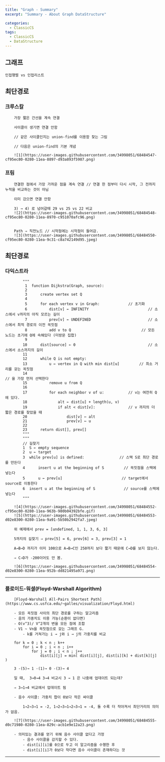 ```yaml
---
title: "Graph - Summary"
excerpt: "Summary - About Graph DataStructure"

categories:
  - ClassicCS
tags:
  - ClassicCS
  - DataStructure
---
```


## 그래프
    인접행렬 vs 인접리스트

## 최단경로
### 크루스칼

        가장 짧은 간선을 계속 연결

        사이클이 생기면 연결 안함

        // 같은 사이클인지는 union-find를 이용함 찾는 그림

        // 다음은 union-find의 기본 개념

        ![1](https://user-images.githubusercontent.com/34998051/68484547-cf95ec80-0280-11ea-8897-d93a893f5987.png)

### 프림

        연결한 점에서 가장 가까운 점을 계속 연결 // 연결 한 점부터 다시 시작, 그 전까지 누적을 비교하는 것이 아님

        이미 갔으면 연결 안함

        3) → 4) 로 넘어갈때 29 vs 25 vs 22 비교
        ![2](https://user-images.githubusercontent.com/34998051/68484548-cf95ec80-0280-11ea-8970-c951070afc96.png)


        Path ⇒ 직전노드 // 시작점에는 시작점이 들어감.
        ![3](https://user-images.githubusercontent.com/34998051/68484550-cf95ec80-0280-11ea-9c31-c8a742149d95.jpeg)


## 최단경로
### 다익스트라
            """
             1  function Dijkstra(Graph, source):
             2
             3      create vertex set Q
             4
             5      for each vertex v in Graph:             // 초기화
             6          dist[v] ← INFINITY                           // 소스에서 v까지의 아직 모르는 길이
             7          prev[v] ← UNDEFINED                          // 소스에서 최적 경로의 이전 꼭짓점
             8          add v to Q                                // 모든 노드는 초기에 Q에 속해있다 (미방문 집합)
             9
            10      dist[source] ← 0                                 // 소스에서 소스까지의 길이
            11
            12      while Q is not empty:
            13          u ← vertex in Q with min dist[u]         // 최소 거리를 갖는 꼭짓점
            14                                                            // 을 가장 먼저 선택한다
            15          remove u from Q
            16
            17          for each neighbor v of u:           // v는 여전히 Q에 있다.
            18              alt ← dist[u] + length(u, v)
            19              if alt < dist[v]:               // v 까지의 더 짧은 경로를 찾았을 때
            20                  dist[v] ← alt
            21                  prev[v] ← u
            22
            23      return dist[], prev[]
            """
            """
            // 길찾기
            1  S ← empty sequence
            2  u ← target
            3  while prev[u] is defined:                // 스택 S로 최단 경로를 만든다
            4      insert u at the beginning of S         // 꼭짓점을 스택에 넣는다
            5      u ← prev[u]                           // target에서 source로 이동한다
            6  insert u at the beginning of S             // source를 스택에 넣는다
            """

        ![4](https://user-images.githubusercontent.com/34998051/68484552-cf95ec80-0280-11ea-963b-980b04392bfe.gif)
        ![5](https://user-images.githubusercontent.com/34998051/68484553-d02e8300-0280-11ea-9a91-5b50b2942fa7.jpeg)

        위 예제에서 prev = [undefined, 1, 1, 3, 6, 3]

        5까지의 길찾기 ⇒ prev[5] = 6, prev[6] = 3, prev[3] = 1

        A→B→D 까지가 이미 100으로 A→B→C인 250까지 보다 짧기 때문에 C→D를 보지 않는다.

        ⇒ C→D가 -200이어도 안 봄.

        ![6](https://user-images.githubusercontent.com/34998051/68484554-d02e8300-0280-11ea-952b-dd821495a971.png)

*************************************************************************

### 플로이드-워셜(Floyd-Warshall Algorithm)

        [Floyd-Warshall All-Pairs Shortest Path](https://www.cs.usfca.edu/~galles/visualization/Floyd.html)

        - 모든 꼭짓점 사이의 최단 경로를 구하는 알고리즘
        - 음의 가중치도 이용 가능(순환이 없다면)
        - O(v^3)/ V^2개의 변을 모든 점에 조합
        - V1 ~ Vn을 꼭짓점으로 갖는 그래프 G.
            - k를 거쳐가는 i → j와 i → j의 가중치를 비교

        for k = 0 ; k < n ; k++
            for i = 0 ; i < n ; i++ 
                for j = 0 ; i < n ; j++
                    dist[i][j] = min( dist[i][j], dist[i][k] + dist[k][j] )

        3 -(5)→ 1 -(1)→ 0 -(3)→ 4

        일 때,  3→0→4 3→4 비교시 3 → 1 은 나중에 업데이트 되는데?

        ⇒ 3→1→4 비교에서 업데이트 됨

        - 음수 사이클: 가중치 합이 0보다 작은 싸이클

            1→2→3→1 = -2, 1→2→3→1→2→3→1 = -4, 돌 수록 더 작아져서 최단거리의 의미가 없음.

        ![7](https://user-images.githubusercontent.com/34998051/68484555-d0c71980-0280-11ea-829c-acb1e9e12a23.png)

        - 의미있는 결과를 얻기 위해 음수 사이클 없다고 가정
            - 음수 사이클을 감지할 수 있다.
            - dist[i][i]를 0으로 두고 이 알고리즘을 수행한 후
            - dist[i][i]가 0보다 작다면 음수 사이클이 존재하다는 것

**************************************************************************************
